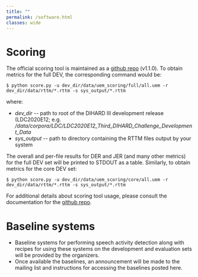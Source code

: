 ```yaml
---
title: ""
permalink: /software.html
classes: wide
---
```


# Scoring

The official scoring tool is maintained as a [github repo](https://github.com/nryant/dscore) (v1.1.0). To obtain metrics for the full DEV, the corresponding
command would be:

    $ python score.py -u dev_dir/data/uem_scoring/full/all.uem -r dev_dir/data/rttm/*.rttm -s sys_output/*.rttm


where:

* *dev_dir*  --  path to root of the DIHARD III development release
  (LDC2020E12; e.g. */data/corpora/LDC/LDC2020E12_Third_DIHARD_Challenge_Development_Data*
* *sys_output*  --  path to directory containing the RTTM files output by your system

The overall and per-file results for DER and JER (and many other metrics) for
the full DEV set will be printed to STDOUT as a table. Similarly, to obtain
metrics for the core DEV set:

    $ python score.py -u dev_dir/data/uem_scoring/core/all.uem -r dev_dir/data/rttm/*.rttm -s sys_output/*.rttm

For additional details about scoring tool usage, please consult the documentation for the [github repo](https://github.com/nryant/dscore).


# Baseline systems

* Baseline systems for performing speech activity detection along with
  recipes for using these systems on the development and evaluation sets
  will be provided by the organizers.
* Once available the baselines, an announcement will be made to the mailing
  list and instructions for accessing the baselines posted here.
